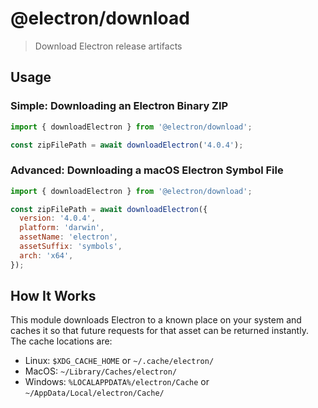 # @electron/download

> Download Electron release artifacts

## Usage

### Simple: Downloading an Electron Binary ZIP

```js
import { downloadElectron } from '@electron/download';

const zipFilePath = await downloadElectron('4.0.4');
```

### Advanced: Downloading a macOS Electron Symbol File


```js
import { downloadElectron } from '@electron/download';

const zipFilePath = await downloadElectron({
  version: '4.0.4',
  platform: 'darwin',
  assetName: 'electron',
  assetSuffix: 'symbols',
  arch: 'x64',
});
```

## How It Works

This module downloads Electron to a known place on your system and caches it
so that future requests for that asset can be returned instantly.  The cache
locations are:

* Linux: `$XDG_CACHE_HOME` or `~/.cache/electron/`
* MacOS: `~/Library/Caches/electron/`
* Windows: `%LOCALAPPDATA%/electron/Cache` or `~/AppData/Local/electron/Cache/`
